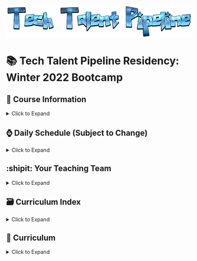 ![TTP](./www/TTP_Logo_1.png)

# 📚 Tech Talent Pipeline Residency: Winter 2022 Bootcamp

## :scroll: Course Information

<details><summary>Click to Expand</summary>

- Class Days and Times

  - Monday - Friday, 10AM - 4PM
  - Dates: January 3, 2022(Monday) - January 28, 2022(Friday)

- [:movie_camera: Zoom Link](https://us02web.zoom.us/j/85857451767?pwd=SVlZbG5UYkhzb0tOaXIzSk9ONTUwdz09)
- [:computer: Slack](https://cunyttp.slack.com/archives/C02N91RHGM9)
- [:notebook: OneNote](https://1drv.ms/u/s!An3mqqGZuSCthdMUP8u8X3kS06rYhg)


</details>

## :watch: Daily Schedule (Subject to Change)

<details><summary>Click to Expand</summary>

10 AM - 12 PM - :speaking_head: Lecture, Review, Demo, Workshop of the Day

12PM - 1 PM - :plate_with_cutlery: Lunch

1PM - 4PM - :keyboard: Continuation of Lecture, Complete The Workshops/Homework For The Day

 </details>

## :shipit: Your Teaching Team

<details><summary>Click to Expand</summary>

### Lead Instructor : Ariel Avshalom(He/Him)

- [:e-mail: Email](csciprofessor+ttp@gmail.com)
- [:card_file_box: LinkedIn](https://www.linkedin.com/in/arielavshalom)
- [:octocat: Github](http://github.com/ArielAvshalom)

### Lead TA: Tenzin Jamyang

- [:e-mail: Email](jamyangu@gmail.com)
- [:card_file_box: LinkedIn](https://www.linkedin.com/in/tenzinjamyang/)
- [:octocat: Github](http://github.com/TenzinJam)

### Teaching Assistants

#### Ariel Benzur

- [:e-mail: Email](aab171@outlook.com)
- [:card_file_box: LinkedIn](https://www.linkedin.com/in/ariel-benzur-01072001/)
- [:octocat: Github](https://github.com/ArielBenz171)

#### Yasmine Kamel

- [:e-mail: Email](yasminecodes@gmail.com)
- [:card_file_box: LinkedIn](https://www.linkedin.com/in/yasmine-kamel/)
- [:octocat: Github](https://github.com/YasmineCodes)

#### Victor Li

- [:e-mail: Email](vliboolean1010@gmail.com)
- [:card_file_box: LinkedIn](https://www.linkedin.com/in/victor-li-b45bab148/)
- [:octocat: Github](https://github.com/victorFFFF)

#### Abi Scholz

- [:e-mail: Email](abi.scholz@gmail.com)
- [:card_file_box: LinkedIn](https://www.linkedin.com/in/abischolz/)
- [:octocat: Github](https://github.com/abischolz)

### Mohammed Shafee

- [:e-mail: Email](m.shafee1993@gmail.com)
- [:card_file_box: LinkedIn](https://www.linkedin.com/in/mohamed-shafee1/)
- [:octocat: Github](https://github.com/Moe82)

### Program Manager: Allan James S. Lapid

- [:e-mail: Email](ajLapid718@gmail.com)
- [:card_file_box: LinkedIn]()
- [:octocat: Github]()

 </details>

## :card_file_box: Curriculum Index

<details><summary>Click to Expand</summary>

Pre-Bootcamp Material

## Week 1

Class Session 1: Pilot Assessment and Tailwind | (01/03/2022)

Class Session 2: Collaborative Workflow I and Introduction to JS | (01/04/2022)

Class Session 3: DOM Manipulation | (01/05/2022)

Class Session 4: Introduction to React | (01/06/2022)

Class Session 5: Introduction to External API Requests and ReactJS | (01/07/2022)

## Week2

Class Session 6: Introduction to External API Requests and in-depth ReactJS classes and functions | (01/10/2021)

Class Session 7: APIs, JSon, Hooks, Promises and Async | (01/12/2021)

Class Session 8: React Router and React Context | (01/13/2021)

Class Session 9: Introduction to NodeJS | (01/14/2021))

Class Session 10: Introduction to Express | (01/15/2021))

## Week 3

Class Session 11: PostgreSQL/Sequelize I| (01/18/2021))

Class Session 12: PostgreSQL/Sequelize II| (01/19/2021))

Class Session 13: CRUD App I | (01/20/2021))

Class Session 14: CRUD App II | (01/21/2021))

## Week 4

[comment]: # "Class Session 15: Project Building I | (01/25/2021))"

[comment]: # "Class Session 16: Project Building II | (01/26/2021))"

[comment]: # "Class Session 17: Project Building III | (01/27/2021))"

[comment]: # "Class Session 18: Project Building IV | (01/28/2021))"

[comment]: # "Class Session 19: Exit Assessment and Demo Day | (01/29/2021))"

</details>

## :school: Curriculum

<details><summary>Click to Expand</summary>

### Pre-Bootcamp Material

[Fundamentals of Javascript Repo](https://github.com/ttp-residency-2020/Assignment-0)

### Week 1

Welcome! We will be going over alot this week! This week includes tailwind, git workflow, javascript, The DOM, and React!

<details><summary>Click to open</summary>

#### Day 1: Pilot Assessment and Tailwind

<details><summary>Click to Expand</summary>

Goals:
  - try your hand at an assessment! You're not expected to be able to answer all of the questions, but by the end of the bootcamp, most of it should be doable!

  - Orientation: what we'll learn and why over the next month

  - Play around with tailwind (a css framework)



| Topic           | Lecture                                                 | Slides                                                                |
| ----------      | -------------------------------------------------       | -------------------------------------------------------------------   |
| CSS Frameworks  | [📺](https://drive.google.com/file/d/1WMS8yGPGHCtB7wZgh_0EON782eYGuu4g/view?usp=sharing)                                       | [🖼️](https://1drv.ms/u/s!An3mqqGZuSCthdMdVebOdy9JsowCfg?e=Aoiwsd)    | 

Assignment(s):
This assignment is to get your feet wet, there is no submission required.

GitHub is one of the most popular collaboration hosting platforms out there. In order to familiarize yourself with it, either install git-it-electron (first link) or run githug (second link) with ruby.

Then play the game available and learn some practical github (and git) in a fun and interactive way!

- https://github.com/jlord/git-it-electron
- https://github.com/Gazler/githug

</details>

#### Day 2: Onboarding, Git/Github/Collaborative Software Development (Pair Programming)

<details><summary>Click to Expand</summary>


Pre-Readings:

- [HubSpot's Github intro](https://product.hubspot.com/blog/git-and-github-tutorial-for-beginners)

- [Git Codecademy Tutorial](https://www.codecademy.com/learn/learn-git)

- [Writing good commit messages](https://medium.com/compass-true-north/writing-good-commit-messages-fc33af9d6321)

- [Advanced Git Workflow](https://www.atlassian.com/git/tutorials/comparing-workflows)

| Topic      | Lecture                                                           | Slides                                                                                                     |
| ---------- | ----------------------------------------------------------------------------- | ------------------------------------------------------------------------------------------- |
| Git Part 1 | [📺](https://drive.google.com/file/d/1GMIl7Vp4z5X9LkC35BqzpwmFWxOhuBw4/view?usp=sharing) | [🖼️](https://docs.google.com/presentation/d/12tgnThkuKGHpbxZEv2RTWOTLpViL1O3hcHEGNJv9Wzo/edit?usp=sharing) |
| Git Part 2 | [📺](https://drive.google.com/file/d/1G2xBB109gbvIDMrsMc2_49f4Xm5swIyE/view?usp=sharing) | [🖼️](https://docs.google.com/presentation/d/1Qkz1Z83P2b2EUFDrMN8L1X7BcMwZzzkSqCKCI8INH78/edit?usp=sharing) |

Assignment(s):

- [Collaboration Workshop Assignment #1](https://docs.google.com/document/d/1Yp10nGa09vAWzIlCxmkayuEf2RhKN0UhakKl_Zgplak)
- [About Students Assignment 1.5](https://1drv.ms/w/s!An3mqqGZuSCthdMgVlSlgbpK_I6Xww?e=pFgRBe)

Additional Resources:

Adding git your machine:

- https://www.atlassian.com/git/tutorials/install-git
- https://git-scm.com/book/en/v2/Getting-Started-Installing-Git
- https://help.github.com/en/github/using-git/getting-started-with-git-and-github

Git Workflow:

-https://www.atlassian.com/git/tutorials/comparing-workflows/gitflow-workflow

Git Cheat Sheets:

- https://education.github.com/git-cheat-sheet-education.pdf
- https://www.atlassian.com/git/tutorials/atlassian-git-cheatsheet
- https://www.git-tower.com/learn/cheat-sheets/vcs-workflow

Git Tutorial Videos:

- https://www.youtube.com/watch?v=HVsySz-h9r4&t=443s&ab_channel=CoreySchafer
- https://www.youtube.com/watch?v=SWYqp7iY_Tc&ab_channel=TraversyMedia
- [Merge Conflicts](https://www.youtube.com/watch?v=XX-Kct0PfFc&ab_channel=TheNetNinja)


</details>

#### Day 3: Javascript Basics Overview

<details><summary>Click to Expand</summary>

Pre-Readings:

- [Eloquent Javascript Chapter 3: Functions](http://eloquentjavascript.net/03_functions.html)

- [Eloquent Javascript Chapter 4: Objects and Arrays](http://eloquentjavascript.net/04_data.html)

- [Eloquent Javascript Chapter 5: Higher Order Function](http://eloquentjavascript.net/05_higher_order.html)

| Topic            | Lecture                                                                                                                  | Slides                                                                                   |
| ---------------- | ------------------------------------------------------------------------------------------------------------------------ | ---------------------------------------------------------------------------------------- |
| Javascript!      | [📺](https://youtu.be/QMrNICSDqyo) | [🖼️](https://drive.google.com/file/d/1JL2pjlW0np5sxY8uKLQdU_W8vd3PPXdM/view?usp=sharing) |
| More Javascript! | [📺](https://youtu.be/WVKrV0Uz79U) | [🖼️](https://drive.google.com/file/d/1RAYPYLNmtDRqLy1bBFuDxpqsiOnYOpRg/view?usp=sharing) |

[TAs JavaScript Examples](https://github.com/ArielAvshalom/JavaScript-Examples)

Assignment(s):

- [Assignment #2](https://docs.google.com/document/d/1sB2_tX6U8_OiLHNrqa2KSleKFE_SjOkl9uO_IC_hLh8/edit?usp=sharing)

Additional Resources:

- [Repl Link](https://repl.it/@DBorhara/TTPWiinter2021JS#index.js)
- [Awwwards Site](https://www.awwwards.com/websites/reactjsdah/)

</details>

#### Day 4 : DOM Manipulation

<details><summary>Click to Expand</summary>

Pre-Readings:

- [Eloquent Javascript Chapter 13: Javascript and the Browser](http://eloquentjavascript.net/13_browser.html)

- [Eloquent Javascript Chapter 14: The Document Object Model](http://eloquentjavascript.net/14_dom.html)

- [Eloquent Javascript Chapter 15: Handling Events](http://eloquentjavascript.net/15_event.html)

- [A Series of DOM Slides](https://www.teaching-materials.org/jsweb/slides/dom#/)

| Topic   | Lecture   | Slides/Repo  |
| ------- | ----------------- | ---------------------------------------------------------------------------------------------------------- |
| The DOM | [📺](https://youtu.be/tCEd2o-3n8g) | [🖼️](https://docs.google.com/presentation/d/1TjI1htHMMbvmoN0A4RcgepSKP-AJ-z08XzVXWD_ZBOk/edit?usp=sharing) |
| JS OOP  | [📺](https://youtu.be/X3RorjoUiiw) | [:desktop_computer:](https://github.com/tenzinjam/oopinjs)


Assignment(s):

- [Assignment #3: DOM Challenges I](https://docs.google.com/document/d/1kY-L3-Nc1tGqcqNZMfxgRvQ6FBvQ6J8fFknki0BE8Ps/edit?usp=sharing)

- [Assignment #4: DOM Challenges II](https://docs.google.com/document/d/1LPxdisEKHdqf9Xs9khDEQzMvtrOWNumcW_h700jP8Z8/edit?usp=sharing)

- [Assignment #5: DOM Challenges III](https://docs.google.com/document/d/1ZoWo5FtpiWP7LxsskteMGYPoYWQWzCsaHB2xjrLAqfA/edit?usp=sharing)

Additional Resource:

- [Homemade Reducer](https://repl.it/@DBorhara/Reduceeeeerrr#index.js)

- [List of JS Events](https://developer.mozilla.org/en-US/docs/Web/Events)

- [HTML Collection vs NodeList](https://teamtreehouse.com/community/understanding-the-difference-between-an-htmlcollection-and-a-nodelist)

- [NodeList Docs](https://developer.mozilla.org/en-US/docs/Web/API/NodeList)

Useful video series on the DOM:

- [Part 1](https://www.youtube.com/watch?v=l-0nPnSvbX8)

- [Part 2](https://www.youtube.com/watch?v=8LWQNnVAMh4)

- [Part 3](https://www.youtube.com/watch?v=QE1YQnhntgw)

</details>

#### Day 5 : Introduction to React

<details><summary>Click to Expand</summary>

Pre-Readings:

- [React: Hello World](https://reactjs.org/docs/hello-world.html)

- [React: Introducing JSX](https://reactjs.org/docs/introducing-jsx.html)

- [React: Rendering Elements](https://reactjs.org/docs/rendering-elements.html)

- [React: Components and Props](https://reactjs.org/docs/components-and-props.html)

- [React: State and Lifecycle](https://reactjs.org/docs/state-and-lifecycle.html)

- [React: Handling Events](https://reactjs.org/docs/handling-events.html)

- [React: Conditional Rendering](https://reactjs.org/docs/conditional-rendering.html)

- [React: List and Keys](https://reactjs.org/docs/lists-and-keys.html)

- [React: Forms](https://reactjs.org/docs/forms.html)

- [React: Lifting State Up](https://reactjs.org/docs/lifting-state-up.html)

- [React: Composition vs Inheritance](https://reactjs.org/docs/composition-vs-inheritance.html)

- [Thinking in React](https://reactjs.org/docs/thinking-in-react.html)

- [React: An Overview via Videos](https://www.youtube.com/watch?v=FRjlF74_EZk&list=PLruo2gSoqleiMVEIqmvZkIpFEN_TPt0hR)

  _Reading for the weekend_:

- [ReactJS: Quick Guide](https://www.tutorialspoint.com/reactjs/reactjs_quick_guide.htm) (An Optional Read) (Skip the section on Flux Architecture --- we'll be discussing that in Week 3)

| Topic   | Lecture                                                                                                                   | Slides                                                                                                                   |
| ------- | ------------------------------------------------------------------------------------------------------------------------- | ------------------------------------------------------------------------------------------------------------------------ |
| ReactJS | [📺](https://youtu.be/m1aeRId3yX0) | [🖼️](https://docs.google.com/presentation/d/1ztwgOYekXjr0c58Le8tIWwEcIuwYYLz-9XnLh9NoPB8/edit#slide=id.gb4930cdae2_1_32) |

Passcode: yb20gK!7

##### VsCode Addons

Auto Rename Tag
Auto Close Tag
Bracket Pair Colorizer 2
ESLint
Markdownlint
Path Inellisense
Prettier
vscode-icons

Additional Resources:
[React Docs](https://reactjs.org/docs/getting-started.html)



</details>

</details>








### Week 2

This week we will finish up with React, and go into React-Router, State Management with Redux, and NodeJS.

<details><summary>Click to open</summary>

#### Day 6 : Introduction to External API Requests and ReactJS Continued

Pre-Readings:

[React Lifecyle Methods](https://reactjs.org/docs/state-and-lifecycle.html)

- [Promises](https://developer.mozilla.org/en-US/docs/Web/JavaScript/Reference/Global_Objects/Promise)

- [Fetch API](https://developer.mozilla.org/en-US/docs/Web/API/Fetch_API)

| Topic                  | Lecture                                                                                                                 | Slides                                                                                   |
| ---------------------- | ----------------------------------------------------------------------------------------------------------------------- | ---------------------------------------------------------------------------------------- |
| React Class Components and Life Cycle   | 📺(https://youtu.be/wswiShANrOE) | [🖼️](https://drive.google.com/file/d/1HXGVusEsJjIVsYaMyscbwiLwggMphV2s/view?usp=sharing) |
| React Function Components and Events        | 📺[https://youtu.be/WpN9K5WtC1w]                                                                                                    | [🖼️](https://drive.google.com/file/d/1n_wwOKf6cjvAQPYK7Z0P3qN_mRw82ozY/view?usp=sharing) |
| AJAX, fetch, and Axios | 📺[Insert Link Here]                                                                                                    | [🖼️](https://drive.google.com/file/d/1xMVz85U_cwgEqjynGaEMfwT_JNYbI1E6/view?usp=sharing) |
| Promises               | 📺[Insert Link Here]                                                                                                    | [🖼️](https://drive.google.com/file/d/1xVo6kagZiOvdXexzT7ujiIXZTFC2ov0F/view?usp=sharing) |

Access Passcode: w.4@7Tc=

[Class React Code](https://github.com/ArielAvshalom/Cars-using-React-Classes)
[Functional React Code](https://github.com/ArielAvshalom/reactfunctions)


#### Day 7 : Fetch, async, await and functional hooks

Pre-Readings:

- [React Router Resource 1](https://codeburst.io/getting-started-with-react-router-5c978f70df91)
- [React Router Resource 2](https://reacttraining.com/react-router/web/guides/quick-start)
- [React Router Resource #3](https://reacttraining.com/react-router/web/guides/philosophy)
- [React Router Resource #4](https://www.techiediaries.com/react-router-dom-v4/)

| Topic        | Lecture                                                                                                                 | Slides                                                                       |
| ------------ | ----------------------------------------------------------------------------------------------------------------------- | ---------------------------------------------------------------------------- |
| Fetch async await| 📺(https://youtu.be/8Eh8L8ms30E) | [🖼️](https://drive.google.com/file/d/1X7DB3LbAPPPEklKE-359GVKKFFsDGOg3/view) |
| React Functional Hooks              |📺(https://youtu.be/HfnPddlM0vE)                                  |

Access Passcode: Z6r+ANfw

Assignment(s):
New teams for these assignments!
- Due Monday at 10 AM
  - [Assignment #6](https://gist.github.com/ajLapid718/6abcbd05383b178d200ea00a09edd0bc)
  - [Assignment #7](https://gist.github.com/ajLapid718/dfc6f6c7377336d916686bb148c031c1)
  - [DOM Challenges III with ReactJS: Assignment #8](https://docs.google.com/document/d/1Wk--Xn8oTGWk6Lv39jl--8JtGC-MJQ49Qadv1Y0bv2s/edit)


Additional Resources:

- [Live Code Pokemon API](https://github.com/DBorhara/liveClassDemoTTPWinter)

- [Handling Multiple Inputs With One HandleChange Function](https://medium.com/@tmkelly28/handling-multiple-form-inputs-in-react-c5eb83755d15)

- [An Approach for a Cancel Button](https://medium.com/@justintulk/best-practices-for-resetting-an-es6-react-components-state-81c0c86df98d)

- [Sabe React Tutorial](https://sabe.io/tutorials/getting-started-with-react)
- [Async/Await](https://www.youtube.com/watch?v=vn3tm0quoqE&t=170s)

- [Conditional Rendering: I](https://react-cn.github.io/react/tips/if-else-in-JSX.html)
- [Conditional Rendering: II](http://devnacho.com/2016/02/15/different-ways-to-add-if-else-statements-in-JSX/) (Be aware of all options, but disregard Option 2 for the time being)
- [Conditional Rendering: III](https://reactjs.org/docs/conditional-rendering.html)

- [Expected Behavior of Form/Folder Exercises](https://545q7.codesandbox.io/)
- [Bank of React Assignment](https://gist.github.com/ajLapid718/0a95c08420ea645735bac88113928f63)

#### Day 8 : State Management with Hooks and context && React Router and Client-Side Routing In a Single-Page-Application

Pre-Readings:

- [Redux Tutorial by Dan Abramov](https://egghead.io/courses/getting-started-with-redux)
- [Follow Up Redux Tutorial by Dan Abramov](https://egghead.io/courses/building-react-applications-with-idiomatic-redux)

| Topic                         | Lecture                                                                                                                 | Slides                                                                                   |
| ----------------------------- | ----------------------------------------------------------------------------------------------------------------------- | ---------------------------------------------------------------------------------------- |
| useContext and useReducer hooks    | 📺(https://youtu.be/LTQbzS8RBrA) | [🖼️](https://drive.google.com/file/d/1lg62vSdB3kS0PHBQJrzfNuCfgq7v7Ed6/view?usp=sharing) |
| Router continued | 📺(https://youtu.be/E1wY20Vi87c)                                                                                                                     | [🖼️](https://drive.google.com/file/d/1T4kvykmcM2MvKvnExjopJv2i4cOjZw1O/view?usp=sharing) |
| Redux Middleware Slides       | N/A                                                                                                                     | [🖼️](https://drive.google.com/file/d/13D5Wv4-evRB9FUgRlr9cH_vPE0oRgafi/view?usp=sharing) |
| Redux Thunk Middleware Slides | N/A                                                                                                                     | [🖼️](https://drive.google.com/file/d/1CWDPOigoVDwZDc4iLEpJMJ7MN42cT3qI/view?usp=sharing) |

Our GitHub hooks examples from the morning:
[Use State, Use Reducer and Use Context,](https://github.com/ArielAvshalom/reducer)


Additional Resources:

-[Redux Set Up Checklist](https://docs.google.com/document/d/1PFQ0eg-CzBW1i7dVV_VtWhvkjQ3ssqGSPWbqi5w9dJ0/edit?usp=sharing)

- [What Thunks Are, What They Solve, and Other Options](https://medium.com/fullstack-academy/thunks-in-redux-the-basics-85e538a3fe60)

- [Free "Learn Redux" Course by Wes Bos](https://learnredux.com/)
- [Redux-Thunk Explanation](https://learn.co/lessons/redux-thunk-readme)
- [React-Redux Gist](https://gist.github.com/ajLapid718/5597d565c3090955c22ae0e2b6a2ca84)
- [Redeux](https://github.com/ajLapid718/Redeux)
  - A repository with different branches containing code that briefly goes over Redux-Thunks, Redux-Saga, Redux-Loop, Redux-Promise, and Redux-Observable
  - Also a valuable resource to review barrel files, code splitting and organization, combineReducers(), and Redux middleware such as redux-logger

#### Day 9 : Introduction to NodeJS

| Topic         | Lecture                                                                                                                 | Slides                                                                                   |
| ------------- | ----------------------------------------------------------------------------------------------------------------------- | ---------------------------------------------------------------------------------------- |
| Intro to Node | 📺(https://youtu.be/ZelQe5LnR9Y) | [🖼️](https://drive.google.com/file/d/1ipobX-kGeBf7bW5cshE7Nx3PS3dwpY9z/view?usp=sharing) |
| Yasmine and Abi showcase lifecycle vs hooks!           | 📺(https://youtu.be/wk4JatKHojw)                                                                                                                      | [🖼️](https://drive.google.com/file/d/1HBf6oLbu5VIBfFM2P-a2A2FYmFaN_4W4/view?usp=sharing) |

[code from office hour](https://github.com/YasmineCodes/TTP)


Additional Resources:

- [JavaScript Conference 2014: The Event Loop](https://www.youtube.com/watch?v=8aGhZQkoFbQ&feature=youtu.be&t=676) <= _The entire video is recommended to understand Node's async implementation, but the core explanation begins around 11 minutes into the video_

- [NodeJS: Module Exports](https://www.sitepoint.com/understanding-module-exports-exports-node-js/) <= _Main Takeaway: A deeper understanding of Node's module system_

- [JavaScript Conference 2019: 10 Things I Regret About NodeJS by the creator of NodeJS](https://www.youtube.com/watch?v=M3BM9TB-8yA&vl=en)

- [Express Codecademy Tutorial](https://www.codecademy.com/learn/learn-express)

#### Day 10 : Introduction to Express

| Topic            | Lecture                                                                                                                   | Slides                                                                                   |
| ---------------- | ------------------------------------------------------------------------------------------------------------------------- | ---------------------------------------------------------------------------------------- |
| Intro to Express | [📺](https://youtu.be/qdH27iNPjcs) | [🖼️](https://drive.google.com/file/d/16awMgO3cPkabEpa08NZCaOjFH7J9E1Yg/view?usp=sharing) |
|Express Routing |[📺](https://youtu.be/n70gf9M0GdI) | |


</details>

[express example](https://github.com/ArielAvshalom/express-for-ttp)

[comment]: # "![Construction](./www/Under_Construction.png)"


### Week 3

Databases/Sequelize/PostgresSQL andCapstone Project Starts

<details><summary>Click to open</summary>

#### Day 11 : PostgreSQL/Sequelize I

| Topic                          | Lecture                                                                                                                  | Slides                                                                                   |
| ------------------------------ | ------------------------------------------------------------------------------------------------------------------------ | ---------------------------------------------------------------------------------------- |
| Intro to PostgresSQL Databases | [📺](https://youtu.be/tLDeneWNTe4) | [🖼️](https://drive.google.com/file/d/1lrJMJQ6sIN9Xk0AImzOgTKkXh741VI3p/view?usp=sharing) |
| PostgreSQL part 2 diagramming and database design |  [📺](https://youtu.be/Hk95hcw-pLo)                              | [🖼️](https://drive.google.com/file/d/1m-xlhm4QL93bxWvYsR0MVhF13a9USEXH/view)             |
| Sequelize                      |                                                                                                                          | [🖼️](https://drive.google.com/file/d/1aiuzts6wny4Wk0ipB_ohBk3CJzOmr65M/view?usp=sharing) |

Access Passcode: &d46%@F?

- [Sequelize Querying and Associations: Part I](https://gist.github.com/ajLapid718/ca67efc0360c617e5eebb6f1342ae53e)
- [Sequelize Querying and Associations: Part II](https://gist.github.com/ajLapid718/dfb48815a7472e9f6df09131bd0a7d49)

- Due Thursday at 10 AM:
  - [Assignment 10 psql](https://tinyurl.com/ttpa10)

Additional Resources:

- [SQLBolt Tutorial](https://sqlbolt.com/)
- [SQLZoo Tutorial](https://sqlzoo.net/)
- [Tom Kelly Sequelize Docs](https://github.com/tmkelly28/sequelize-reference)

Group Project #1:
[Fullstack CRUD Application](https://docs.google.com/document/d/1tKiSJiPBnQTKzcUehzOYwn1Dv5V4uYO4-rTO0t3rQxM/edit#heading=h.7nze431u3zaf)

#### Day 12 : PostgreSQL/Sequelize II

| Topic                              | Lecture                                                                                                                  | Slides                                                                                   |
| ---------------------------------- | ------------------------------------------------------------------------------------------------------------------------ | ---------------------------------------------------------------------------------------- |
| Intro To Schemas                   | [📺](https://us02web.zoom.us/rec/share/U8vJyP4UMmhNTzbMGDecZBu22stXypBx2p1hy27QoL-98tLv_XCQeclAMJKDMF8.NlH6gPdCeeuM8ZdZ) | [🖼️](https://drive.google.com/file/d/16cL5H3i5Yo9S2GNDqQJrFOHfT9QZbOKI/view?usp=sharing) |
| Introduction To ORMs               | 📺[Insert Link Here]                                                                                                     | [🖼️](https://drive.google.com/file/d/1uuGYZ-ag-NXMTLt1yp63mIdsGp_mYAWJ/view?usp=sharing) |
| Rounding Out Express and Sequelize | 📺[Insert Link Here]                                                                                                     | [🖼️](https://drive.google.com/file/d/1X13dFSydJiMV1Xfg6a5qyrMfwJfvQQ6d/view?usp=sharing) |

Access Passcode: rY+e!24j

#### Day 13 : CRUD APP

CRUD Kickoff and Review Session with Dino
[📺](https://us02web.zoom.us/rec/share/dwwmxPhpeQ14AgTD3NgaYwioTZiBJDi450bJGCOAZG0NhOHm4k_8Wyhg3qgEAxvu.IXeRg7Jz6f7yTXvK)

Access Passcode: !s@0k89f

#### Day 14 : CRUD APP II

Review Session with Dino-mite!
[📺](https://us02web.zoom.us/rec/share/kgTYrpw-doEc3RA0jZ0BxngON5FVbwC_m6IRU_mUSmIfJ0eo8VfCJjkVn5bjMhAx.vn49CWNNY84a7JDe)

Access Passcode: FqtC.5c*

</details>

### Week 4

Capstone Project, Demo Day, and Exit Assessment

<details><summary>Click to open</summary>
</details>
